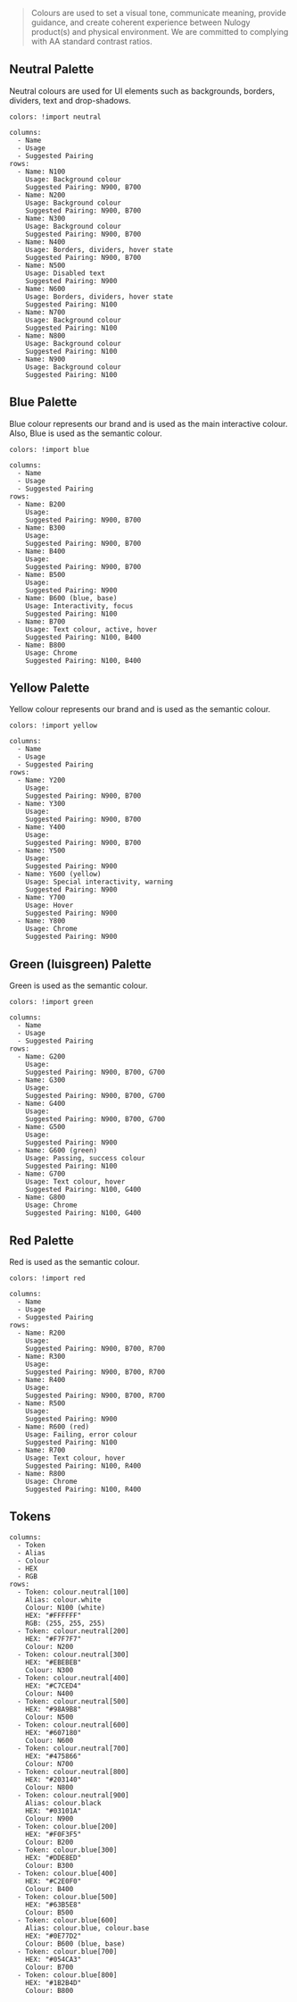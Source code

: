 > Colours are used to set a visual tone, communicate meaning, provide guidance, and create coherent experience between Nulogy product(s) and physical environment. We are committed to complying with AA standard contrast ratios.

## Neutral Palette
Neutral colours are used for UI elements such as backgrounds, borders, dividers, text and drop-shadows.

```color-palette
colors: !import neutral
```

```table
columns:
  - Name
  - Usage
  - Suggested Pairing
rows:
  - Name: N100
    Usage: Background colour
    Suggested Pairing: N900, B700
  - Name: N200
    Usage: Background colour
    Suggested Pairing: N900, B700
  - Name: N300
    Usage: Background colour
    Suggested Pairing: N900, B700
  - Name: N400
    Usage: Borders, dividers, hover state
    Suggested Pairing: N900, B700
  - Name: N500
    Usage: Disabled text
    Suggested Pairing: N900
  - Name: N600
    Usage: Borders, dividers, hover state
    Suggested Pairing: N100
  - Name: N700
    Usage: Background colour
    Suggested Pairing: N100
  - Name: N800
    Usage: Background colour
    Suggested Pairing: N100
  - Name: N900
    Usage: Background colour
    Suggested Pairing: N100
```

## Blue Palette
Blue colour represents our brand and is used as the main interactive colour. Also, Blue is used as the semantic colour.

```color-palette
colors: !import blue
```

```table
columns:
  - Name
  - Usage
  - Suggested Pairing
rows:
  - Name: B200
    Usage:
    Suggested Pairing: N900, B700
  - Name: B300
    Usage:
    Suggested Pairing: N900, B700
  - Name: B400
    Usage:
    Suggested Pairing: N900, B700
  - Name: B500
    Usage:
    Suggested Pairing: N900
  - Name: B600 (blue, base)
    Usage: Interactivity, focus
    Suggested Pairing: N100
  - Name: B700
    Usage: Text colour, active, hover
    Suggested Pairing: N100, B400
  - Name: B800
    Usage: Chrome
    Suggested Pairing: N100, B400
```

## Yellow Palette
Yellow colour represents our brand and is used as the semantic colour.

```color-palette
colors: !import yellow
```

```table
columns:
  - Name
  - Usage
  - Suggested Pairing
rows:
  - Name: Y200
    Usage:
    Suggested Pairing: N900, B700
  - Name: Y300
    Usage:
    Suggested Pairing: N900, B700
  - Name: Y400
    Usage:
    Suggested Pairing: N900, B700
  - Name: Y500
    Usage:
    Suggested Pairing: N900
  - Name: Y600 (yellow)
    Usage: Special interactivity, warning
    Suggested Pairing: N900
  - Name: Y700
    Usage: Hover
    Suggested Pairing: N900
  - Name: Y800
    Usage: Chrome
    Suggested Pairing: N900
```

## Green (luisgreen) Palette
Green is used as the semantic colour.

```color-palette
colors: !import green
```

```table
columns:
  - Name
  - Usage
  - Suggested Pairing
rows:
  - Name: G200
    Usage:
    Suggested Pairing: N900, B700, G700
  - Name: G300
    Usage:
    Suggested Pairing: N900, B700, G700
  - Name: G400
    Usage:
    Suggested Pairing: N900, B700, G700
  - Name: G500
    Usage:
    Suggested Pairing: N900
  - Name: G600 (green)
    Usage: Passing, success colour
    Suggested Pairing: N100
  - Name: G700
    Usage: Text colour, hover
    Suggested Pairing: N100, G400
  - Name: G800
    Usage: Chrome
    Suggested Pairing: N100, G400
```

## Red Palette
Red is used as the semantic colour.

```color-palette
colors: !import red
```

```table
columns:
  - Name
  - Usage
  - Suggested Pairing
rows:
  - Name: R200
    Usage:
    Suggested Pairing: N900, B700, R700
  - Name: R300
    Usage:
    Suggested Pairing: N900, B700, R700
  - Name: R400
    Usage:
    Suggested Pairing: N900, B700, R700
  - Name: R500
    Usage:
    Suggested Pairing: N900
  - Name: R600 (red)
    Usage: Failing, error colour
    Suggested Pairing: N100
  - Name: R700
    Usage: Text colour, hover
    Suggested Pairing: N100, R400
  - Name: R800
    Usage: Chrome
    Suggested Pairing: N100, R400
```

## Tokens

```table
columns:
  - Token
  - Alias
  - Colour
  - HEX
  - RGB
rows:
  - Token: colour.neutral[100]
    Alias: colour.white
    Colour: N100 (white)
    HEX: "#FFFFFF"
    RGB: (255, 255, 255)
  - Token: colour.neutral[200]
    HEX: "#F7F7F7"
    Colour: N200
  - Token: colour.neutral[300]
    HEX: "#EBEBEB"
    Colour: N300
  - Token: colour.neutral[400]
    HEX: "#C7CED4"
    Colour: N400
  - Token: colour.neutral[500]
    HEX: "#98A9B8"
    Colour: N500
  - Token: colour.neutral[600]
    HEX: "#607180"
    Colour: N600
  - Token: colour.neutral[700]
    HEX: "#475866"
    Colour: N700
  - Token: colour.neutral[800]
    HEX: "#203140"
    Colour: N800
  - Token: colour.neutral[900]
    Alias: colour.black
    HEX: "#03101A"
    Colour: N900
  - Token: colour.blue[200]
    HEX: "#F0F3F5"
    Colour: B200
  - Token: colour.blue[300]
    HEX: "#DDE8ED"
    Colour: B300
  - Token: colour.blue[400]
    HEX: "#C2E0F0"
    Colour: B400
  - Token: colour.blue[500]
    HEX: "#63B5E8"
    Colour: B500
  - Token: colour.blue[600]
    Alias: colour.blue, colour.base
    HEX: "#0E77D2"
    Colour: B600 (blue, base)
  - Token: colour.blue[700]
    HEX: "#054CA3"
    Colour: B700
  - Token: colour.blue[800]
    HEX: "#1B2B4D"
    Colour: B800
```
